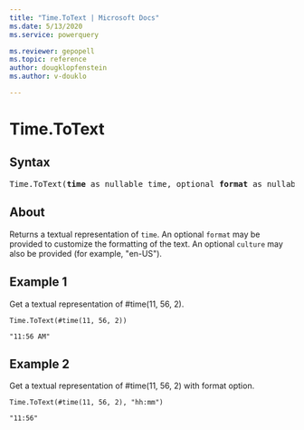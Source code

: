 ```yaml
---
title: "Time.ToText | Microsoft Docs"
ms.date: 5/13/2020
ms.service: powerquery

ms.reviewer: gepopell
ms.topic: reference
author: dougklopfenstein
ms.author: v-douklo

---
```

# Time.ToText

## Syntax

<pre>
Time.ToText(<b>time</b> as nullable time, optional <b>format</b> as nullable text, optional <b>culture</b> as nullable text) as nullable text
</pre>

## About
Returns a textual representation of `time`. An optional `format` may be provided to customize the formatting of the text. An optional `culture` may also be provided (for example, "en-US").

## Example 1
Get a textual representation of #time(11, 56, 2).

```powerquery-m
Time.ToText(#time(11, 56, 2))
``` 

`
"11:56 AM"
` 

## Example 2
Get a textual representation of #time(11, 56, 2) with format option.

```powerquery-m
Time.ToText(#time(11, 56, 2), "hh:mm")
``` 

`
"11:56"
`
